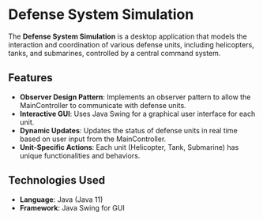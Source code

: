 # Defense System Simulation

The **Defense System Simulation** is a desktop application that models the interaction and coordination of various defense units, including helicopters, tanks, and submarines, controlled by a central command system.

## Features
- **Observer Design Pattern**: Implements an observer pattern to allow the MainController to communicate with defense units.
- **Interactive GUI**: Uses Java Swing for a graphical user interface for each unit.
- **Dynamic Updates**: Updates the status of defense units in real time based on user input from the MainController.
- **Unit-Specific Actions**: Each unit (Helicopter, Tank, Submarine) has unique functionalities and behaviors.

## Technologies Used
- **Language**: Java (Java 11)
- **Framework**: Java Swing for GUI
